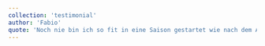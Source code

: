 ```yaml
---
collection: 'testimonial'
author: 'Fabio'
quote: 'Noch nie bin ich so fit in eine Saison gestartet wie nach dem Aufbautraining mit Vera!'
---
```

